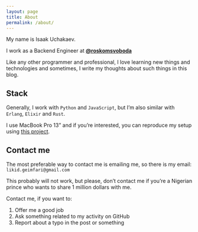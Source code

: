 ```yaml
---
layout: page
title: About
permalink: /about/
---
```


My name is Isaak Uchakaev.

I work as a Backend Engineer at <a target="_blank" href="https://github.com/roskomsvoboda"><b>@roskomsvoboda</b></a>

Like any other programmer and professional, I love learning new things
and technologies and sometimes, I write my thoughts about such things in
this blog.

## Stack

Generally, I work with `Python` and `JavaScript`, but I’m also similar
with `Erlang`, `Elixir` and `Rust`.

I use MacBook Pro 13” and if you’re interested, you can reproduce my
setup using <a target="_blank" href="https://github.com/lk-geimfari/macbook">this project</a>.

## Contact me

The most preferable way to contact me is emailing me, so there is my
email: `likid.geimfari@gmail.com`

This probably will not work, but please, don’t contact me if you’re a
Nigerian prince who wants to share 1 million dollars with me.

Contact me, if you want to:

1.  Offer me a good job
2.  Ask something related to my activity on GitHub
3.  Report about a typo in the post or something

